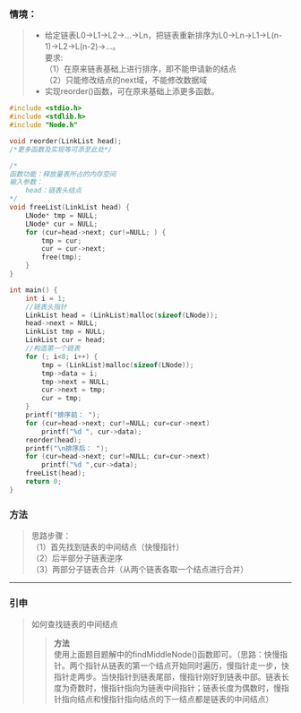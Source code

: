 ### 情境：

> - 给定链表L0->L1->L2->...->Ln，把链表重新排序为L0->Ln->L1->L(n-1)->L2->L(n-2)->...。<br>
> 要求:<br>
> （1）在原来链表基础上进行排序，即不能申请新的结点<br>
> （2）只能修改结点的next域，不能修改数据域<br>
> - 实现reorder()函数，可在原来基础上添更多函数。

```C++
#include <stdio.h>
#include <stdlib.h>
#include "Node.h"

void reorder(LinkList head);
/*更多函数及实现等可添至此处*/

/*
函数功能：释放量表所占的内存空间
输入参数：
	head：链表头结点
*/
void freeList(LinkList head) {
	LNode* tmp = NULL;
	LNode* cur = NULL;
	for (cur=head->next; cur!=NULL; ) {
		tmp = cur;
		cur = cur->next;
		free(tmp);
	}
}

int main() {
	int i = 1;
	//链表头指针
	LinkList head = (LinkList)malloc(sizeof(LNode));
	head->next = NULL;
	LinkList tmp = NULL;
	LinkList cur = head;
	//构造第一个链表
	for (; i<8; i++) {
		tmp = (LinkList)malloc(sizeof(LNode));
		tmp->data = i;
		tmp->next = NULL;
		cur->next = tmp;
		cur = tmp;
	}
	printf("排序前： ");
	for (cur=head->next; cur!=NULL; cur=cur->next)
		printf("%d ", cur->data);
	reorder(head);
	printf("\n排序后： ");
	for (cur=head->next; cur!=NULL; cur=cur->next)
		printf("%d ",cur->data);
	freeList(head);
	return 0;
}
```

### 方法
> 思路步骤：<br>
> （1）首先找到链表的中间结点（快慢指针）<br>
> （2）后半部分子链表逆序<br>
> （3）两部分子链表合并（从两个链表各取一个结点进行合并）<br>

---
### 引申

> 如何查找链表的中间结点
> > **方法**  
> > 使用上面题目题解中的findMiddleNode()函数即可。（思路：快慢指针。两个指针从链表的第一个结点开始同时遍历，慢指针走一步，快指针走两步。当快指针到链表尾部，慢指针刚好到链表中部。链表长度为奇数时，慢指针指向为链表中间指针；链表长度为偶数时，慢指针指向结点和慢指针指向结点的下一结点都是链表的中间结点）